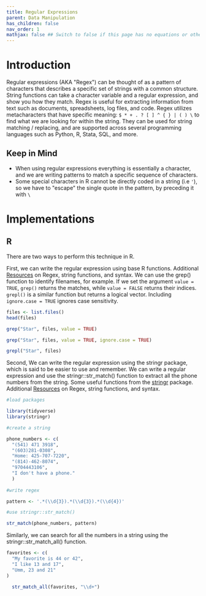 ```yaml
---
title: Regular Expressions
parent: Data Manipulation
has_children: false
nav_order: 1
mathjax: false ## Switch to false if this page has no equations or other math rendering.
---
```


# Introduction

Regular expressions (AKA "Regex") can be thought of as a pattern of characters that describes a specific set of strings with a common structure. String functions can take a character variable and a regular expression, and show you how they match. Regex is useful for extracting information from text such as documents, spreadsheets, log files, and code. Regex utilizes metacharacters that have specific meaning: `$ * + . ? [ ] ^ { } | ( ) \` to find what we are looking for within the string. They can be used for string matching / replacing, and are supported across several programming languages such as Python, R, Stata, SQL, and more. 

## Keep in Mind

- When using regular expressions everything is essentially a character, and we are writing patterns to match a specific sequence of characters.
- Some special characters in R cannot be directly coded in a string (i.e `'`), so we have to "escape" the single quote in the pattern, by preceding it with `\`

# Implementations

## R

There are two ways to perform this technique in R.

First, we can write the regular expression using base R functions. Additional [Resources](https://github.com/STAT545-UBC/STAT545-UBC-original-website/blob/master/block022_regular-expression.md) on Regex, string functions, and syntax. We can use the grep() function to identify filenames, for example. If we set the argument ``` value = TRUE ```, ``` grep() ``` returns the matches, while ``` value = FALSE ``` returns their indices. ``` grepl() ``` is a similar function but returns a logical vector. Including ``` ignore.case = TRUE ``` ignores case sensitivity.  

```r
files <- list.files()
head(files)

grep("Star", files, value = TRUE)

grep("Star", files, value = TRUE, ignore.case = TRUE)

grepl("Star", files)
```

Second, We can write the regular expression using the stringr package, which is said to be easier to use and remember. We can write a regular expression and use the stringr::str_match() function to extract all the phone numbers from the string. Some useful functions from the [stringr](https://github.com/hadley/stringr) package. Additional [Resources](https://github.com/STAT545-UBC/STAT545-UBC-original-website/blob/master/block022_regular-expression.md) on Regex, string functions, and syntax.

```r
#load packages

library(tidyverse)
library(stringr)

#create a string

phone_numbers <- c(
  "(541) 471 3918",
  "(603)281-0308",
  "Home: 425-707-7220",
  "(814)-462-8074",
  "9704443106",
  "I don't have a phone."
  )
  
#write regex

pattern <- '.*(\\d{3}).*(\\d{3}).*(\\d{4})'

#use stringr::str_match()

str_match(phone_numbers, pattern)

```

Similarly, we can search for all the numbers in a string using the stringr::str_match_all() function. 

```r
favorites <- c(
  "My favorite is 44 or 42",
  "I like 13 and 17",
  "Umm, 23 and 21"
)

  str_match_all(favorites, "\\d+")

```